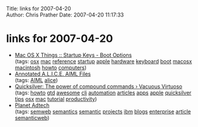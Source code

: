 Title: links for 2007-04-20  
Author: Chris Prather
Date: 2007-04-20 11:17:33

# links for 2007-04-20
<ul class="delicious">
	<li>
		<div class="delicious-link"><a href="http://face.centosprime.com/macosxw/?p=65">Mac OS X Things :: Startup Keys - Boot Options</a></div>
		<div class="delicious-tags">(tags: <a href="http://del.icio.us/perigrin/osx">osx</a> <a href="http://del.icio.us/perigrin/mac">mac</a> <a href="http://del.icio.us/perigrin/reference">reference</a> <a href="http://del.icio.us/perigrin/startup">startup</a> <a href="http://del.icio.us/perigrin/apple">apple</a> <a href="http://del.icio.us/perigrin/hardware">hardware</a> <a href="http://del.icio.us/perigrin/keyboard">keyboard</a> <a href="http://del.icio.us/perigrin/boot">boot</a> <a href="http://del.icio.us/perigrin/macosx">macosx</a> <a href="http://del.icio.us/perigrin/macintosh">macintosh</a> <a href="http://del.icio.us/perigrin/howto">howto</a> <a href="http://del.icio.us/perigrin/computers">computers</a>)</div>
	</li>
	<li>
		<div class="delicious-link"><a href="http://alicebot.org/aiml/aaa/">Annotated A.L.I.C.E. AIML Files</a></div>
		<div class="delicious-tags">(tags: <a href="http://del.icio.us/perigrin/AIML">AIML</a> <a href="http://del.icio.us/perigrin/alice">alice</a>)</div>
	</li>
	<li>
		<div class="delicious-link"><a href="http://dev.lipidity.com/feature/tutorial/quicksilver-the-power-of-compound-commands#more-162">Quicksilver: The power of compound commands › Vacuous Virtuoso</a></div>
		<div class="delicious-tags">(tags: <a href="http://del.icio.us/perigrin/howto">howto</a> <a href="http://del.icio.us/perigrin/gtd">gtd</a> <a href="http://del.icio.us/perigrin/awesome">awesome</a> <a href="http://del.icio.us/perigrin/cli">cli</a> <a href="http://del.icio.us/perigrin/automation">automation</a> <a href="http://del.icio.us/perigrin/articles">articles</a> <a href="http://del.icio.us/perigrin/apps">apps</a> <a href="http://del.icio.us/perigrin/apple">apple</a> <a href="http://del.icio.us/perigrin/quicksilver">quicksilver</a> <a href="http://del.icio.us/perigrin/tips">tips</a> <a href="http://del.icio.us/perigrin/osx">osx</a> <a href="http://del.icio.us/perigrin/mac">mac</a> <a href="http://del.icio.us/perigrin/tutorial">tutorial</a> <a href="http://del.icio.us/perigrin/productivity">productivity</a>)</div>
	</li>
	<li>
		<div class="delicious-link"><a href="http://ibm-slrp.sourceforge.net/planet/">Planet Adtech</a></div>
		<div class="delicious-tags">(tags: <a href="http://del.icio.us/perigrin/semweb">semweb</a> <a href="http://del.icio.us/perigrin/semantics">semantics</a> <a href="http://del.icio.us/perigrin/semantic">semantic</a> <a href="http://del.icio.us/perigrin/projects">projects</a> <a href="http://del.icio.us/perigrin/ibm">ibm</a> <a href="http://del.icio.us/perigrin/blogs">blogs</a> <a href="http://del.icio.us/perigrin/enterprise">enterprise</a> <a href="http://del.icio.us/perigrin/article">article</a> <a href="http://del.icio.us/perigrin/semanticweb">semanticweb</a>)</div>
	</li>
</ul>

